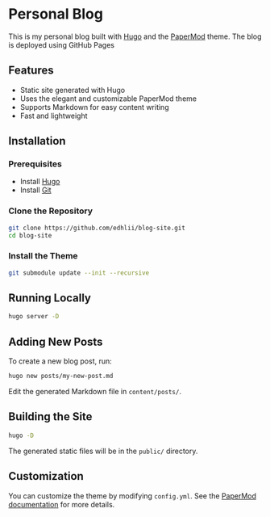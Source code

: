 # Personal Blog

This is my personal blog built with [Hugo](https://gohugo.io/) and the [PaperMod](https://github.com/adityatelange/hugo-PaperMod) theme. The blog is deployed using GitHub Pages

## Features

- Static site generated with Hugo
- Uses the elegant and customizable PaperMod theme
- Supports Markdown for easy content writing
- Fast and lightweight

## Installation

### Prerequisites

- Install [Hugo](https://gohugo.io/getting-started/installing/)
- Install [Git](https://git-scm.com/)

### Clone the Repository

```bash
git clone https://github.com/edhlii/blog-site.git
cd blog-site
```

### Install the Theme

```bash
git submodule update --init --recursive
```

## Running Locally

```bash
hugo server -D
```

## Adding New Posts

To create a new blog post, run:

```bash
hugo new posts/my-new-post.md
```

Edit the generated Markdown file in `content/posts/`.

## Building the Site

```bash
hugo -D
```

The generated static files will be in the `public/` directory.

## Customization

You can customize the theme by modifying `config.yml`. See the [PaperMod documentation](https://github.com/adityatelange/hugo-PaperMod/wiki) for more details.
